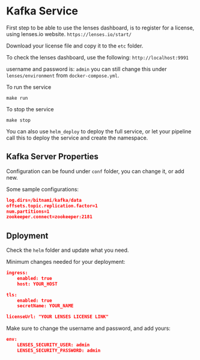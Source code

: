 # Kafka Service

First step to be able to use the lenses dashboard, is to register for a license, using lenses.io website.
``
https://lenses.io/start/
``

Download your license file and copy it to the `etc` folder. 

To check the lenses dashboard, use the following: 
``
http://localhost:9991
`` 

username and password is: `admin` you can still change this under `lenses/environment` from `docker-compose.yml`.

To run the service 
```
make run
```

To stop the service 
```
make stop
```
You can also use `helm_deploy` to deploy the full service, or let your pipeline call this to deploy the service and create the namespace.

## Kafka Server Properties
Configuration can be found under `conf` folder, you can change it, or add new.

Some sample configurations:
```json
log.dirs=/bitnami/kafka/data
offsets.topic.replication.factor=1
num.partitions=1
zookeeper.connect=zookeeper:2181
```

## Dployment
Check the `helm` folder and update what you need. 

Minimum changes needed for your deployment:

```json
ingress:
    enabled: true
    host: YOUR_HOST
```  
```json
tls:
    enabled: true
    secretName: YOUR_NAME
``` 
```json
licenseUrl: "YOUR LENSES LICENSE LINK"
```

Make sure to change the username and password, and add yours:
```json
env:
    LENSES_SECURITY_USER: admin
    LENSES_SECURITY_PASSWORD: admin
```